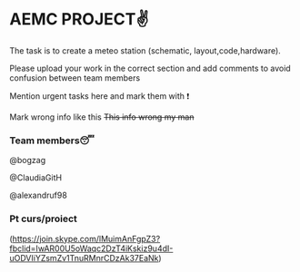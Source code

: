 # AEMC PROJECT:v:
The task is to create a meteo station (schematic, layout,code,hardware). 

Please upload your work in the correct section and add comments to avoid confusion between team members

Mention urgent tasks here and mark them with :exclamation:

Mark wrong info like this  ~~This info wrong my man~~

### Team members:sleeping:

@bogzag

@ClaudiaGitH

@alexandruf98

### Pt curs/proiect
(https://join.skype.com/lMuimAnFgpZ3?fbclid=IwAR00U5oWaqc2DzT4iKskiz9u4dI-uODVIiYZsmZv1TnuRMnrCDzAk37EaNk)
